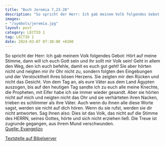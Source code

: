 ```yaml
---
title: "Buch Jeremia 7,23-28"
description: "So spricht der Herr: Ich gab meinem Volk folgendes Gebot: Hört auf meine Stimme, dann will ich euch Gott sein und ihr sollt mir Volk sein! Geht in allem den Weg, den ich euch befehle, damit es euch gut geht! Sie aber hörten nicht und neigten mir ihr Ohr nicht zu, sondern folgten ...."
images:
- "/symbols/jeremia.jpg"
layout: post
category: LECTIO 1
tag: LECTIO 1
date: 2024-03-07 07:30:00 +0100
---
```

So spricht der Herr: Ich gab meinem Volk folgendes Gebot: Hört auf meine Stimme, dann will ich euch Gott sein und ihr sollt mir Volk sein! Geht in allem den Weg, den ich euch befehle, damit es euch gut geht!
Sie aber hörten nicht und neigten mir ihr Ohr nicht zu, sondern folgten den Eingebungen und der Verstocktheit ihres bösen Herzens.<!--more--> Sie zeigten mir den Rücken und nicht das Gesicht.
Von dem Tag an, als eure Väter aus dem Land Ägypten auszogen, bis auf den heutigen Tag sandte ich zu euch alle meine Knechte, die Propheten, mit Eifer habe ich sie immer wieder gesandt.
Aber sie hörten nicht auf mich und neigten nicht das Ohr und sie verhärteten ihren Nacken, trieben es schlimmer als ihre Väter.
Auch wenn du ihnen alle diese Worte sagst, werden sie nicht auf dich hören. Wenn du sie rufst, werden sie dir nicht antworten.
Sag ihnen also: Dies ist das Volk, das nicht auf die Stimme des HERRN, seines Gottes, hörte und sich nicht erziehen ließ. Die Treue ist zugrunde gegangen, aus ihrem Mund verschwunden.<br>
[Quelle: Evangelizo](https://evangeliumtagfuertag.org/DE/gospel)

[Textstelle auf Bibelserver](https://www.bibleserver.com/EU/Jeremia7,23-28)
